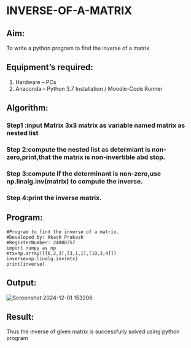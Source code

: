 # INVERSE-OF-A-MATRIX
## Aim:
To write a python program to find the inverse of a matrix
## Equipment’s required:
1. 	Hardware – PCs
2. 	Anaconda – Python 3.7 Installation / Moodle-Code Runner
## Algorithm:
### Step1 :input Matrix 3x3 matrix as variable named matrix as nested list 
### Step 2:compute the nested list as determiant is non-zero,print,that the matrix is non-invertible abd stop. 
### Step 3:compute if the determinant is non-zero,use np.linalg.inv(matrix) to compute the inverse.
### Step 4:print the inverse matrix. 
## Program:
```
#Program to find the inverse of a matrix.
#Developed by: Akash Prakash
#RegisterNumber: 24008757
import numpy as np
mtx=np.array([[6,2,3],[3,1,1],[10,3,4]])
inverse=np.linalg.inv(mtx)
print(inverse)
```
## Output:
![Screenshot 2024-12-01 153206](https://github.com/user-attachments/assets/620fb714-efe4-47b7-846c-6627d76d97c2)

## Result:
Thus the inverse of given matrix is successfully solved using python program


